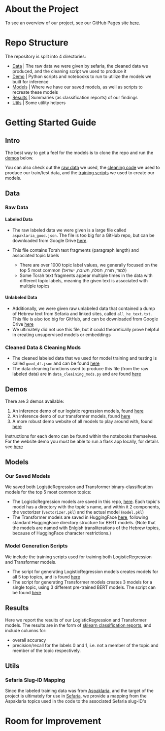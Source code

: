 # About the Project
To see an overview of our project, see our GitHub Pages site [here](https://torahtexttopictagger.github.io/T4Project/).

# Repo Structure
The repository is split into 4 directories:

- [Data](#data) | The raw data we were given by sefaria, the cleaned data we produced, and the cleaning script we used to produce it
- [Demo](#demos) | Python scripts and notebooks to run to utilize the models we built for inference
- [Models](#models) | Where we have our saved models, as well as scripts to recreate these models
- [Results](#results) | Summaries (as classification reports) of our findings
- [Utils](#utils) | Some utility helpers

# Getting Started Guide

## Intro
The best way to get a feel for the models is to clone the repo and run the [demos](#demos) below. 

You can also check out the [raw data](#raw-data) we used, the [cleaning code](#cleaned-data--cleaning-mods) we used to produce our train/test data, and the [training scripts](#model-generation-scripts) we used to create our models.

## Data

### Raw Data
#### Labeled Data
- The raw labeled data we were given is a large file called `aspaklaria_good.json`. The file is too big for a GitHub repo, but can be downloaded from Google Drive [here](https://drive.google.com/file/d/1y7V0EAoozwltgtsvI-UcmugBs6fnZxsU/view?usp=share_link). 

- This file contains Torah text fragments (paragraph length) and associated topic labels
    - There are over 1000 topic label values, we generally focused on the top 5 most common (למוד, תורה, תפלה, תשובה, ישראל)
    - Some Torah text fragments appear multiple times in the data with different topic labels, meaning the given text is associated with multiple topics

#### Unlabeled Data

- Additionally, we were given raw unlabeled data that contained a dump of Hebrew text from Sefaria and linked sites, called `all_he_text.txt`.  This file is also too big for GitHub, and can be downloaded from Google Drive [here](https://drive.google.com/file/d/1rey81uAe7maZd7OBr9MOpiLzj4g6v0vO/view?usp=share_link)
- We ultimately did not use this file, but it could theoretically prove helpful in creating unsupervised models or embeddings

### Cleaned Data & Cleaning Mods

- The cleaned labeled data that we used for model training and testing is called `good_df.json` and can be found [here](Data/Cleaned%20Data/good_df.json)
- The data cleaning functions used to produce this file (from the raw labeled data) are in `data_cleaining_mods.py` and are found [here](Data/Cleaning_Mods/data_cleaning_mods.py)

## Demos
There are 3 demos available:
1. An inference demo of our logistic regression models, found [here](Demo/logistic_regression_inference_demo.ipynb)
2. An inference demo of our transformer models, found [here](Demo/transformer_inference_demo.ipynb)
3. A more robust demo website of all models to play around with, found [here](Demo/Demo_website.ipynb)

Instructions for each demo can be found within the notebooks themselves. For the website demo you must be able to run a flask app locally, for details see [here](https://flask.palletsprojects.com/en/2.2.x/quickstart/)

## Models

### Our Saved Models
We saved both LogisticRegression and Transformer binary-classification models for the top 5 most common topics:
- The LogisticRegression models are saved in this repo, [here](Models/Saved_Models/LogisticRegression/). Each topic's model has a directory with the topic's name, and within it 2 components, the vectorizer (`vectorizer.pkl`) and the actual model (`model.pkl`)
- The Transformer models are saved in HuggingFace [here](https://huggingface.co/t4-project), following standard HuggingFace directory structure for BERT models. (Note that the models are named with Enlgish transliterations of the Hebrew topics, because of HuggingFace character restrictions.)

### Model Generation Scripts
We include the training scripts used for training both LogisticRegression and Transformer models.
- The script for generating LogisticRegression models creates models for all 5 top topics, and is found [here](Models/Model%20Generation%20Scripts/Train_and_save_logistic_regression_models_for_all_topics.ipynb)
- The script for generating Transformer models creates 3 models for a single topic, using 3 different pre-trained BERT models. The script can be found [here](Models/Model%20Generation%20Scripts/Train_and_save_transformer_models_for_single_topic.ipynb)

## Results
Here we report the results of our LogisticRegression and Transformer models. The results are in the form of [sklearn classification reports](https://scikit-learn.org/stable/modules/generated/sklearn.metrics.classification_report.html), and include columns for:
- overall accuracy
- precision/recall for the labels 0 and 1, i.e. not a member of the topic and member of the topic respectively.

## Utils
### Sefaria Slug-ID Mapping
Since the labeled training data was from [Aspaklaria](https://www.aspaklaria.info/), and the target of the project is ultimately for use in [Sefaria](https://www.sefaria.org), we provide a mapping from the Aspaklaria topics used in the code to the associated Sefaria slug-ID's 
# Room for Improvement


